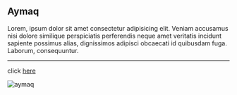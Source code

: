 ## Aymaq

Lorem, ipsum dolor sit amet consectetur adipisicing elit. Veniam accusamus nisi dolore similique perspiciatis perferendis neque amet veritatis incidunt sapiente possimus alias, dignissimos adipisci obcaecati id quibusdam fuga. Laborum, consequuntur.

---

click [here]()

![aymaq](https://next1code.ir/wp-content/uploads/2023/11/github2-course-cover.jpg)